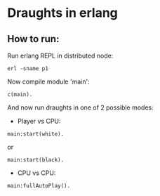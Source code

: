 Draughts in erlang
===========================================
## How to run:
Run erlang REPL in distributed node:
```
erl -sname p1
```
Now compile module 'main':
```
c(main).
```
And now run draughts in one of 2 possible modes:

* Player vs CPU:
```
main:start(white).
```
or
```
main:start(black).
```

* CPU vs CPU:
```
main:fullAutoPlay().
```
